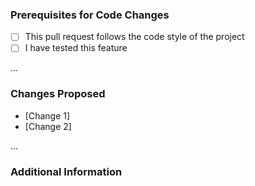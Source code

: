<!--
	Thanks for using and contributing to Ejitron.
 	Before you submit a pull request, please read the Contributing guidelines.
 	We do not answer questions via Pull Requests.

 	Make sure to format the title of the PR like so:
 	- New feature(s):
 		feat: yourfeature
 	- Bug fix:
 		fix: yourfix

 	Also please use the correct label that fits your PR.
-->
### Prerequisites for Code Changes
* [ ] This pull request follows the code style of the project
* [ ] I have tested this feature

...
<!-- Uncomment this section if this PR is related to any issues.
### Issues Fixed 
* [Issue #1]

...
 -->

### Changes Proposed

* [Change 1]
* [Change 2]

...

### Additional Information 
<!-- Any other information that may be able to help me with the problem. Remove this if it is not needed. -->